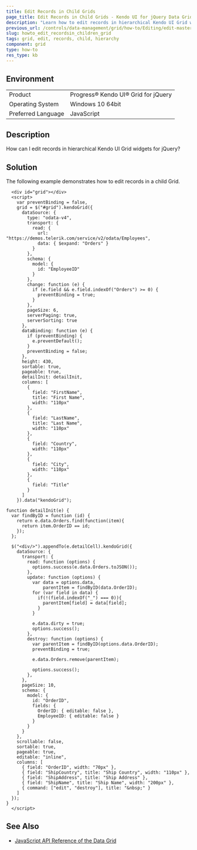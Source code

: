 ```yaml
---
title: Edit Records in Child Grids
page_title: Edit Records in Child Grids - Kendo UI for jQuery Data Grid
description: "Learn how to edit records in hierarchical Kendo UI Grid widgets for jQuery."
previous_url: /controls/data-management/grid/how-to/Editing/edit-master-row-data-in-detail-template
slug: howto_edit_recordsin_children_grid
tags: grid, edit, records, child, hierarchy
component: grid
type: how-to
res_type: kb
---
```


## Environment

<table>
 <tr>
  <td>Product</td>
  <td>Progress® Kendo UI® Grid for jQuery</td>
 </tr>
 <tr>
  <td>Operating System</td>
  <td>Windows 10 64bit</td>
 </tr>
 <tr>
  <td>Preferred Language</td>
  <td>JavaScript</td>
 </tr>
</table>

## Description

How can I edit records in hierarchical Kendo UI Grid widgets for jQuery?

## Solution

The following example demonstrates how to edit records in a child Grid.

```dojo
  <div id="grid"></div>
  <script>
    var preventBinding = false,
    grid = $("#grid").kendoGrid({
      dataSource: {
        type: "odata-v4",
        transport: {
          read: {
            url: "https://demos.telerik.com/service/v2/odata/Employees",
            data: { $expand: "Orders" }
          }
        },
        schema: {
          model: {
            id: "EmployeeID"
          }
        },
        change: function (e) {
          if (e.field && e.field.indexOf("Orders") >= 0) {
            preventBinding = true;
          }
        },
        pageSize: 6,
        serverPaging: true,
        serverSorting: true
      },
      dataBinding: function (e) {
        if (preventBinding) {
          e.preventDefault();
        }
        preventBinding = false;
      },
      height: 430,
      sortable: true,
      pageable: true,
      detailInit: detailInit,
      columns: [
        {
          field: "FirstName",
          title: "First Name",
          width: "110px"
        },
        {
          field: "LastName",
          title: "Last Name",
          width: "110px"
        },
        {
          field: "Country",
          width: "110px"
        },
        {
          field: "City",
          width: "110px"
        },
        {
          field: "Title"
        }
      ]
    }).data("kendoGrid");

function detailInit(e) {
  var findByID = function (id) {
    return e.data.Orders.find(function(item){
      return item.OrderID == id;
    });
  };

  $("<div/>").appendTo(e.detailCell).kendoGrid({
    dataSource: {
      transport: {
        read: function (options) {
          options.success(e.data.Orders.toJSON());
        },
        update: function (options) {
          var data = options.data,
              parentItem = findByID(data.OrderID);
          for (var field in data) {
            if(!(field.indexOf("_") === 0)){
              parentItem[field] = data[field];
            }
          }

          e.data.dirty = true;
          options.success();
        },
        destroy: function (options) {
          var parentItem = findByID(options.data.OrderID);
          preventBinding = true;

          e.data.Orders.remove(parentItem);

          options.success();
        },
      },
      pageSize: 10,
      schema: {
        model: {
          id: "OrderID",
          fields: {
            OrderID: { editable: false },
            EmployeeID: { editable: false }
          }
        }
      }
    },
    scrollable: false,
    sortable: true,
    pageable: true,
    editable: "inline",
    columns: [
      { field: "OrderID", width: "70px" },
      { field: "ShipCountry", title: "Ship Country", width: "110px" },
      { field: "ShipAddress", title: "Ship Address" },
      { field: "ShipName", title: "Ship Name", width: "200px" },
      { command: ["edit", "destroy"], title: "&nbsp;" }
    ]
  });
}
  </script>
```

## See Also

* [JavaScript API Reference of the Data Grid](/api/javascript/ui/grid)

